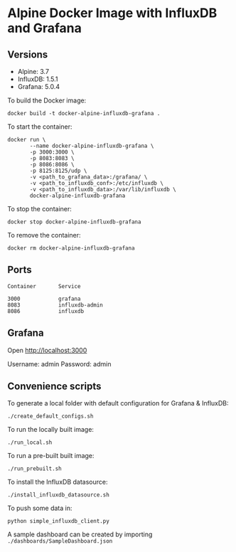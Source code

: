 # Alpine Docker Image with InfluxDB and Grafana


## Versions

* Alpine:            3.7
* InfluxDB:          1.5.1
* Grafana:           5.0.4


To build the Docker image:

```
docker build -t docker-alpine-influxdb-grafana .
```

To start the container:
```
docker run \
       --name docker-alpine-influxdb-grafana \
       -p 3000:3000 \
       -p 8083:8083 \
       -p 8086:8086 \
       -p 8125:8125/udp \
       -v <path_to_grafana_data>:/grafana/ \
       -v <path_to_influxdb_conf>:/etc/influxdb \
       -v <path_to_influxdb_data>:/var/lib/influxdb \
       docker-alpine-influxdb-grafana
```

To stop the container:

```
docker stop docker-alpine-influxdb-grafana
```

To remove the container:

```
docker rm docker-alpine-influxdb-grafana
```

## Ports

```
Container       Service 

3000            grafana     
8083            influxdb-admin 
8086            influxdb 
```


## Grafana

Open <http://localhost:3000>

Username: admin
Password: admin


## Convenience scripts

To generate a local folder with default configuration for Grafana & InfluxDB:

```
./create_default_configs.sh 
```

To run the locally built image:

```
./run_local.sh 
```

To run a pre-built built image:

```
./run_prebuilt.sh 
```

To install the InfluxDB datasource:

```
./install_influxdb_datasource.sh
```

To push some data in:

```
python simple_influxdb_client.py
```

A sample dashboard can be created by importing ```./dashboards/SampleDashboard.json```
